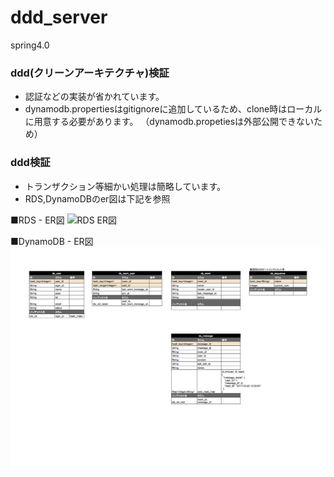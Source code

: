ddd_server
===============
spring4.0


### ddd(クリーンアーキテクチャ)検証  
* 認証などの実装が省かれています。
* dynamodb.propertiesはgitignoreに追加しているため、clone時はローカルに用意する必要があります。
  （dynamodb.propetiesは外部公開できないため）　



### ddd検証

* トランザクション等細かい処理は簡略しています。
* RDS,DynamoDBのer図は下記を参照

■RDS - ER図
![RDS ER図](readmeFile/rds_er.png¥)

■DynamoDB - ER図
![DynamoDB ER図](readmeFile/dynamodb_er.png)